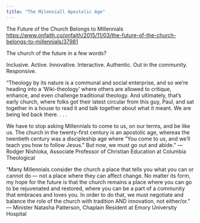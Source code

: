 ```yaml
---
title: "The Milenniall Apostolic Age"
---
```


The Future of the Church Belongs to Millennials
https://www.onfaith.co/onfaith/2015/11/03/the-future-of-the-church-belongs-to-millennials/37981

The church of the future in a few words?

Inclusive. Active. Innovative. Interactive. Authentic. Out in the community. Responsive.


“Theology by its nature is a communal and social enterprise, and so we’re heading into a ‘Wiki-theology’ where others are allowed to critique, enhance, and even challenge traditional theology. And ultimately, that’s early church, where folks got their latest circular from this guy, Paul, and sat together in a house to read it and talk together about what it meant. We are being led back there. . . .

We have to stop asking Millennials to come to us, on our terms, and be like us. The church in the twenty-first century is an apostolic age, whereas the twentieth century was a discipleship age where “You come to us, and we’ll teach you how to follow Jesus.” But now, we must go out and abide.”
— Rodger Nishioka, Associate Professor of Christian Education at Columbia Theological

“Many Millennials consider the church a place that tells you what you can or cannot do — not a place where they can affect change. No matter its form, my hope for the future is that the church remains a place where you can go to be rejuvenated and restored, where you can be a part of a community that embraces and loves you.  In order to do that, we must negotiate and balance the role of the church with tradition AND innovation, not either/or.”
— Minister Natasha Patterson, Chaplain Resident at Emory University Hospital
